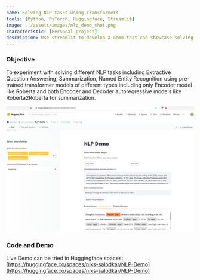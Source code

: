 ```yaml
---
name: Solving NLP tasks using Transformers
tools: [Python, PyTorch, Huggingface, Streamlit]
image: ../assets/images/nlp_demo_shot.png
characteristic: [Personal project]
description: Use streamlit to develop a demo that can showcase solving variety of NLP problems using pre-trained Transformer models
---
```

### Objective
 To experiment with solving different NLP tasks including Extractive Question Answering, Summarization, 
 Named Entity Recognition using pre-trained transformer models of different types including only 
 Encoder model like Roberta and both Encoder and Decoder autoregressive models like Roberta2Roberta for 
 summarization.

![preview](../assets/images/nlp_demo_shot.png)

### Code and Demo
Live Demo can be tried in Huggingface spaces: [https://huggingface.co/spaces/niks-salodkar/NLP-Demo](https://huggingface.co/spaces/niks-salodkar/NLP-Demo)